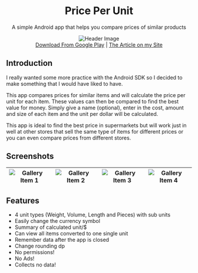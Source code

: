 <h1 align="center">Price Per Unit</h1>
<p align="center">A simple Android app that helps you compare prices of similar products</p>

<div align="center">
    <img src="https://github.com/brentvollebregt/price-per-unit/blob/master/published_graphics/FeatureGraphic.png?raw=true" alt="Header Image">
</div>

<div style="text-align: center">
    <a href="https://play.google.com/store/apps/details?id=net.nitratine.priceperunit">Download From Google Play</a> | <a href="https://nitratine.net/price-per-unit/">The Article on my Site</a>
</div>

## Introduction
I really wanted some more practice with the Android SDK so I decided to make something that I would have liked to have.

This app compares prices for similar items and will calculate the price per unit for each item. These values can then be compared to find the best value for money. Simply give a name (optional), enter in the cost, amount and size of each item and the unit per dollar will be calculated.

This app is ideal to find the best price in supermarkets but will work just in well at other stores that sell the same type of items for different prices or you can even compare prices from different stores.

## Screenshots

| ![Gallery Item 1](https://github.com/brentvollebregt/price-per-unit/blob/master/published_graphics/Gallery1.png?raw=true) | ![Gallery Item 2](https://github.com/brentvollebregt/price-per-unit/blob/master/published_graphics/Gallery2.png?raw=true) | ![Gallery Item 3](https://github.com/brentvollebregt/price-per-unit/blob/master/published_graphics/Gallery3.png?raw=true) | ![Gallery Item 4](https://github.com/brentvollebregt/price-per-unit/blob/master/published_graphics/Gallery4.png?raw=true) |
|---------------------------------------------------------------------------------------------------------------------------|---------------------------------------------------------------------------------------------------------------------------|---------------------------------------------------------------------------------------------------------------------------|---------------------------------------------------------------------------------------------------------------------------|

## Features
- 4 unit types (Weight, Volume, Length and Pieces) with sub units
- Easily change the currency symbol
- Summary of calculated unit/$
- Can view all items converted to one single unit
- Remember data after the app is closed
- Change rounding dp
- No permissions!
- No Ads!
- Collects no data!

